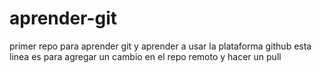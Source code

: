 # aprender-git
primer repo para aprender git y aprender a usar la plataforma github
esta linea es para agregar un cambio en el repo remoto y hacer un pull
